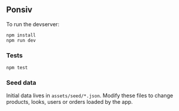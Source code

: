 ## Ponsiv

To run the devserver:
```
npm install
npm run dev
```

### Tests

```
npm test
```

### Seed data

Initial data lives in `assets/seed/*.json`. Modify these files to change products, looks, users or orders loaded by the app.
